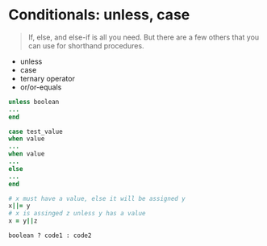 Conditionals: unless, case
==========================
> If, else, and else-if is all you need. But there are a few others that you can use
> for shorthand procedures.

- unless
- case
- ternary operator
- or/or-equals

```ruby
unless boolean
...
end
```

```ruby
case test_value
when value
...
when value
...
else
...
end
```

```ruby
# x must have a value, else it will be assigned y
x||= y
# x is assinged z unless y has a value
x = y||z
```

```ruby
boolean ? code1 : code2
```
